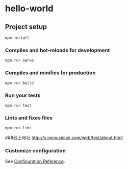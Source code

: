 # hello-world

## Project setup
```
npm install
```

### Compiles and hot-reloads for development
```
npm run serve
```

### Compiles and minifies for production
```
npm run build
```

### Run your tests
```
npm run test
```

### Lints and fixes files
```
npm run lint
```
###线上地址
http://s.immusician.com/web/test/about.html


### Customize configuration
See [Configuration Reference](https://cli.vuejs.org/config/).
